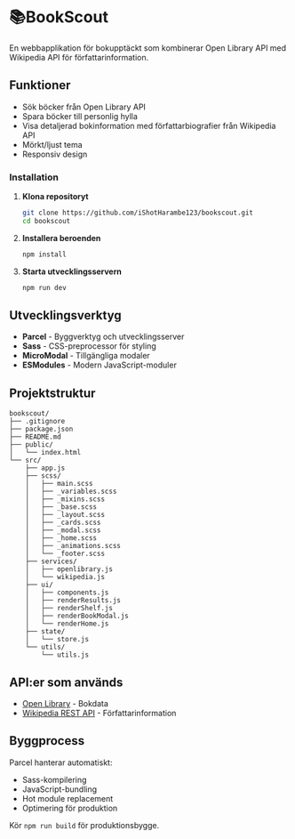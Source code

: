 # 📚BookScout

En webbapplikation för bokupptäckt som kombinerar Open Library API med Wikipedia API för författarinformation.

## Funktioner

- Sök böcker från Open Library API
- Spara böcker till personlig hylla
- Visa detaljerad bokinformation med författarbiografier från Wikipedia API
- Mörkt/ljust tema
- Responsiv design

### Installation

1. **Klona repositoryt**
   ```bash
   git clone https://github.com/iShotHarambe123/bookscout.git
   cd bookscout
   ```

2. **Installera beroenden**
   ```bash
   npm install
   ```

3. **Starta utvecklingsservern**
   ```bash
   npm run dev
   ```

## Utvecklingsverktyg

- **Parcel** - Byggverktyg och utvecklingsserver
- **Sass** - CSS-preprocessor för styling
- **MicroModal** - Tillgängliga modaler
- **ESModules** - Modern JavaScript-moduler

## Projektstruktur

```
bookscout/
├── .gitignore
├── package.json
├── README.md
├── public/
│   └── index.html
└── src/
    ├── app.js
    ├── scss/
    │   ├── main.scss
    │   ├── _variables.scss
    │   ├── _mixins.scss
    │   ├── _base.scss
    │   ├── _layout.scss
    │   ├── _cards.scss
    │   ├── _modal.scss
    │   ├── _home.scss
    │   ├── _animations.scss
    │   └── _footer.scss
    ├── services/
    │   ├── openlibrary.js
    │   └── wikipedia.js
    ├── ui/
    │   ├── components.js
    │   ├── renderResults.js
    │   ├── renderShelf.js
    │   ├── renderBookModal.js
    │   └── renderHome.js
    ├── state/
    │   └── store.js
    └── utils/
        └── utils.js
```

## API:er som används

- [Open Library](https://openlibrary.org/developers/api) - Bokdata
- [Wikipedia REST API](https://en.wikipedia.org/api/rest_v1/) - Författarinformation

## Byggprocess

Parcel hanterar automatiskt:
- Sass-kompilering
- JavaScript-bundling
- Hot module replacement
- Optimering för produktion

Kör `npm run build` för produktionsbygge.
